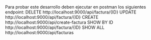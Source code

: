 Para probar este desarrollo deben ejecutar en postman los siguientes endpoint:
DELETE http://localhost:9000/api/factura/{ID}
UPDATE http://localhost:9000/api/factura/{ID}
CREATE http://localhost:9000/api/create-factura
SHOW BY ID http://localhost:9000/api/factura/{ID}
SHOW ALL http://localhost:9000/api/facturas
